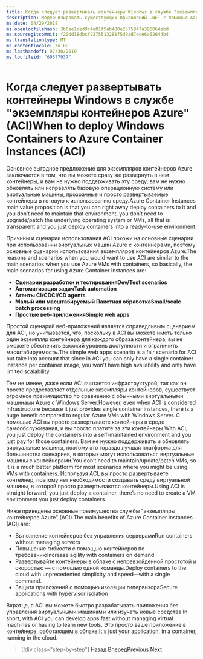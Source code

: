 ```yaml
---
title: Когда следует развертывать контейнеры Windows в службе "экземпляры контейнеров Azure" (ACI)
description: Модернизировать существующих приложений .NET с помощью Azure Cloud and Windows Containers | Когда следует развертывать контейнеры Windows в службе "экземпляры контейнеров Azure" (ACI)
ms.date: 04/29/2018
ms.openlocfilehash: 3b6ae1ced9c4e01f5ab400e2575947a396064ebd
ms.sourcegitcommit: f20dd18dbcf2275513281f5d9ad7ece6a62644b4
ms.translationtype: MT
ms.contentlocale: ru-RU
ms.lasthandoff: 07/30/2019
ms.locfileid: "69577937"
---
```

# <a name="when-to-deploy-windows-containers-to-azure-container-instances-aci"></a><span data-ttu-id="40eb7-103">Когда следует развертывать контейнеры Windows в службе "экземпляры контейнеров Azure" (ACI)</span><span class="sxs-lookup"><span data-stu-id="40eb7-103">When to deploy Windows Containers to Azure Container Instances (ACI)</span></span>

<span data-ttu-id="40eb7-104">Основное выгодное предложение для экземпляров контейнеров Azure заключается в том, что вы можете сразу же развернуть в нем контейнеры, и вам не нужно поддерживать эту среду, вам не нужно обновлять или исправлять базовую операционную систему или виртуальные машины, прозрачные и просто развертываемые контейнеры в готовую к использованию среду.</span><span class="sxs-lookup"><span data-stu-id="40eb7-104">Azure Container Instances main value proposition is that you can right away deploy containers to it and you don’t need to maintain that environment, you don’t need to upgrade/patch the underlying operating system or VMs, all that is transparent and you just deploy containers into a ready-to-use environment.</span></span>

<span data-ttu-id="40eb7-105">Причины и сценарии использования ACI похожи на основные сценарии при использовании виртуальных машин Azure с контейнерами, поэтому основные сценарии использования экземпляров контейнеров Azure:</span><span class="sxs-lookup"><span data-stu-id="40eb7-105">The reasons and scenarios when you would want to use ACI are similar to the main scenarios when you use Azure VMs with containers, so basically, the main scenarios for using Azure Container Instances are:</span></span>

- <span data-ttu-id="40eb7-106">**Сценарии разработки и тестирования**</span><span class="sxs-lookup"><span data-stu-id="40eb7-106">**Dev/Test scenarios**</span></span>
- <span data-ttu-id="40eb7-107">**Автоматизация задач**</span><span class="sxs-lookup"><span data-stu-id="40eb7-107">**Task automation**</span></span>
- <span data-ttu-id="40eb7-108">**Агенты CI/CD**</span><span class="sxs-lookup"><span data-stu-id="40eb7-108">**CI/CD agents**</span></span>
- <span data-ttu-id="40eb7-109">**Малый или масштабируемый Пакетная обработка**</span><span class="sxs-lookup"><span data-stu-id="40eb7-109">**Small/scale batch processing**</span></span>
- <span data-ttu-id="40eb7-110">**Простые веб-приложения**</span><span class="sxs-lookup"><span data-stu-id="40eb7-110">**Simple web apps**</span></span>

<span data-ttu-id="40eb7-111">Простой сценарий веб-приложений является справедливым сценарием для ACI, но учитывается, что, поскольку в ACI вы можете иметь только один экземпляр контейнера для каждого образа контейнера, вы не сможете обеспечить высокий уровень доступности и ограничить масштабируемость.</span><span class="sxs-lookup"><span data-stu-id="40eb7-111">The simple web apps scenario is a fair scenario for ACI but take into account that since in ACI you can only have a single container instance per container image, you won’t have high availability and only have limited scalability.</span></span>

<span data-ttu-id="40eb7-112">Тем не менее, даже если ACI считается инфраструктурой, так как он просто предоставляет отдельные экземпляры контейнеров, существует огромное преимущество по сравнению с обычными виртуальными машинами Azure с Windows Server.</span><span class="sxs-lookup"><span data-stu-id="40eb7-112">However, even when ACI is considered infrastructure because it just provides single container instances, there is a huge benefit compared to regular Azure VMs with Windows Server.</span></span> <span data-ttu-id="40eb7-113">С помощью ACI вы просто развертываете контейнеры в среде самообслуживания, и вы просто платите за эти контейнеры.</span><span class="sxs-lookup"><span data-stu-id="40eb7-113">With ACI, you just deploy the containers into a self-maintained environment and you just pay for those containers.</span></span> <span data-ttu-id="40eb7-114">Вам не нужно поддерживать и обновлять виртуальные машины, поэтому это гораздо лучшая платформа для большинства сценариев, в которых могут использоваться виртуальные машины с контейнерами.</span><span class="sxs-lookup"><span data-stu-id="40eb7-114">You don’t need to maintain/update/patch VMs, so it is a much better platform for most scenarios where you might be using VMs with containers.</span></span> <span data-ttu-id="40eb7-115">Используя ACI, вы просто развертываете контейнер, поэтому нет необходимости создавать среду виртуальной машины, в которой просто развертываются контейнеры.</span><span class="sxs-lookup"><span data-stu-id="40eb7-115">Using ACI is straight forward, you just deploy a container, there’s no need to create a VM environment you just deploy containers.</span></span>

<span data-ttu-id="40eb7-116">Ниже приведены основные преимущества службы "экземпляры контейнеров Azure" (ACI).</span><span class="sxs-lookup"><span data-stu-id="40eb7-116">The main benefits of Azure Container Instances (ACI) are:</span></span>

- <span data-ttu-id="40eb7-117">Выполнение контейнеров без управления серверами</span><span class="sxs-lookup"><span data-stu-id="40eb7-117">Run containers without managing servers</span></span>
- <span data-ttu-id="40eb7-118">Повышение гибкости с помощью контейнеров по требованию</span><span class="sxs-lookup"><span data-stu-id="40eb7-118">Increase agility with containers on demand</span></span>
- <span data-ttu-id="40eb7-119">Развертывайте контейнеры в облаке с непревзойденной простотой и скоростью — с помощью одной команды.</span><span class="sxs-lookup"><span data-stu-id="40eb7-119">Deploy containers to the cloud with unprecedented simplicity and speed—with a single command.</span></span>
- <span data-ttu-id="40eb7-120">Защита приложений с помощью изоляции гипервизора</span><span class="sxs-lookup"><span data-stu-id="40eb7-120">Secure applications with hypervisor isolation</span></span>

<span data-ttu-id="40eb7-121">Вкратце, с ACI вы можете быстро разрабатывать приложения без управления виртуальными машинами или изучать новые средства.</span><span class="sxs-lookup"><span data-stu-id="40eb7-121">In short, with ACI you can develop apps fast without managing virtual machines or having to learn new tools.</span></span> <span data-ttu-id="40eb7-122">Это просто ваше приложение в контейнере, работающем в облаке.</span><span class="sxs-lookup"><span data-stu-id="40eb7-122">It's just your application, in a container, running in the cloud.</span></span>

> [!div class="step-by-step"]
> <span data-ttu-id="40eb7-123">[Назад](when-to-deploy-windows-containers-to-azure-vms-iaas-cloud.md)
> [Вперед](when-to-deploy-windows-containers-to-azure-container-service-kubernetes.md)</span><span class="sxs-lookup"><span data-stu-id="40eb7-123">[Previous](when-to-deploy-windows-containers-to-azure-vms-iaas-cloud.md)
[Next](when-to-deploy-windows-containers-to-azure-container-service-kubernetes.md)</span></span>

